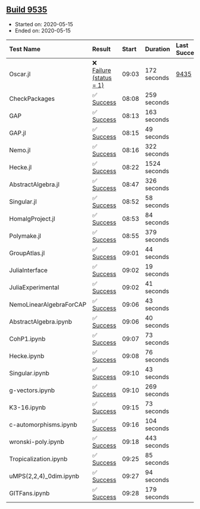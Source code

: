 ## [Build 9535](https://oscarci.mathematik.uni-kl.de/job/oscar/9535/)

* Started on: 2020-05-15
* Ended on: 2020-05-15

| Test Name    | Result | Start | Duration | Last Success | First Failure |
|:-------------|:-------|:------|:---------|:-------------|:--------------|
| Oscar.jl | ❌ [Failure (status = 1)](https://oscarci.mathematik.uni-kl.de/job/oscar/9535/artifact/logs/build-9535/Oscar.jl.log) | 09:03 | 172 seconds | [9435](https://oscarci.mathematik.uni-kl.de/job/oscar/9435/) | [9436](https://oscarci.mathematik.uni-kl.de/job/oscar/9436/) |
| CheckPackages | ✅ [Success](https://oscarci.mathematik.uni-kl.de/job/oscar/9535/artifact/logs/build-9535/CheckPackages.log) | 08:08 | 259 seconds |  |  |
| GAP | ✅ [Success](https://oscarci.mathematik.uni-kl.de/job/oscar/9535/artifact/logs/build-9535/GAP.log) | 08:13 | 163 seconds |  |  |
| GAP.jl | ✅ [Success](https://oscarci.mathematik.uni-kl.de/job/oscar/9535/artifact/logs/build-9535/GAP.jl.log) | 08:15 | 49 seconds |  |  |
| Nemo.jl | ✅ [Success](https://oscarci.mathematik.uni-kl.de/job/oscar/9535/artifact/logs/build-9535/Nemo.jl.log) | 08:16 | 322 seconds |  |  |
| Hecke.jl | ✅ [Success](https://oscarci.mathematik.uni-kl.de/job/oscar/9535/artifact/logs/build-9535/Hecke.jl.log) | 08:22 | 1524 seconds |  |  |
| AbstractAlgebra.jl | ✅ [Success](https://oscarci.mathematik.uni-kl.de/job/oscar/9535/artifact/logs/build-9535/AbstractAlgebra.jl.log) | 08:47 | 326 seconds |  |  |
| Singular.jl | ✅ [Success](https://oscarci.mathematik.uni-kl.de/job/oscar/9535/artifact/logs/build-9535/Singular.jl.log) | 08:52 | 58 seconds |  |  |
| HomalgProject.jl | ✅ [Success](https://oscarci.mathematik.uni-kl.de/job/oscar/9535/artifact/logs/build-9535/HomalgProject.jl.log) | 08:53 | 84 seconds |  |  |
| Polymake.jl | ✅ [Success](https://oscarci.mathematik.uni-kl.de/job/oscar/9535/artifact/logs/build-9535/Polymake.jl.log) | 08:55 | 379 seconds |  |  |
| GroupAtlas.jl | ✅ [Success](https://oscarci.mathematik.uni-kl.de/job/oscar/9535/artifact/logs/build-9535/GroupAtlas.jl.log) | 09:01 | 44 seconds |  |  |
| JuliaInterface | ✅ [Success](https://oscarci.mathematik.uni-kl.de/job/oscar/9535/artifact/logs/build-9535/JuliaInterface.log) | 09:02 | 19 seconds |  |  |
| JuliaExperimental | ✅ [Success](https://oscarci.mathematik.uni-kl.de/job/oscar/9535/artifact/logs/build-9535/JuliaExperimental.log) | 09:02 | 41 seconds |  |  |
| NemoLinearAlgebraForCAP | ✅ [Success](https://oscarci.mathematik.uni-kl.de/job/oscar/9535/artifact/logs/build-9535/NemoLinearAlgebraForCAP.log) | 09:06 | 43 seconds |  |  |
| AbstractAlgebra.ipynb | ✅ [Success](https://oscarci.mathematik.uni-kl.de/job/oscar/9535/artifact/logs/build-9535/AbstractAlgebra.ipynb.log) | 09:06 | 40 seconds |  |  |
| CohP1.ipynb | ✅ [Success](https://oscarci.mathematik.uni-kl.de/job/oscar/9535/artifact/logs/build-9535/CohP1.ipynb.log) | 09:07 | 73 seconds |  |  |
| Hecke.ipynb | ✅ [Success](https://oscarci.mathematik.uni-kl.de/job/oscar/9535/artifact/logs/build-9535/Hecke.ipynb.log) | 09:08 | 76 seconds |  |  |
| Singular.ipynb | ✅ [Success](https://oscarci.mathematik.uni-kl.de/job/oscar/9535/artifact/logs/build-9535/Singular.ipynb.log) | 09:10 | 43 seconds |  |  |
| g-vectors.ipynb | ✅ [Success](https://oscarci.mathematik.uni-kl.de/job/oscar/9535/artifact/logs/build-9535/g-vectors.ipynb.log) | 09:10 | 269 seconds |  |  |
| K3-16.ipynb | ✅ [Success](https://oscarci.mathematik.uni-kl.de/job/oscar/9535/artifact/logs/build-9535/K3-16.ipynb.log) | 09:15 | 73 seconds |  |  |
| c-automorphisms.ipynb | ✅ [Success](https://oscarci.mathematik.uni-kl.de/job/oscar/9535/artifact/logs/build-9535/c-automorphisms.ipynb.log) | 09:16 | 104 seconds |  |  |
| wronski-poly.ipynb | ✅ [Success](https://oscarci.mathematik.uni-kl.de/job/oscar/9535/artifact/logs/build-9535/wronski-poly.ipynb.log) | 09:18 | 443 seconds |  |  |
| Tropicalization.ipynb | ✅ [Success](https://oscarci.mathematik.uni-kl.de/job/oscar/9535/artifact/logs/build-9535/Tropicalization.ipynb.log) | 09:25 | 85 seconds |  |  |
| uMPS(2,2,4)_0dim.ipynb | ✅ [Success](https://oscarci.mathematik.uni-kl.de/job/oscar/9535/artifact/logs/build-9535/uMPS-2-2-4-_0dim.ipynb.log) | 09:27 | 94 seconds |  |  |
| GITFans.ipynb | ✅ [Success](https://oscarci.mathematik.uni-kl.de/job/oscar/9535/artifact/logs/build-9535/GITFans.ipynb.log) | 09:28 | 179 seconds |  |  |

